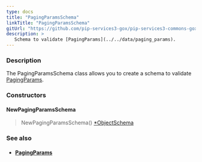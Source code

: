 ```yaml
---
type: docs
title: "PagingParamsSchema"
linkTitle: "PagingParamsSchema"
gitUrl: "https://github.com/pip-services3-gox/pip-services3-commons-gox"
description: >
   Schema to validate [PagingParams](../../data/paging_params).
---
```


### Description

The PagingParamsSchema class allows you to create a schema to validate [PagingParams](../../data/paging_params).

### Constructors

#### NewPagingParamsSchema
> NewPagingParamsSchema() [*ObjectSchema]()

### See also
- #### [PagingParams](../../data/paging_params)
